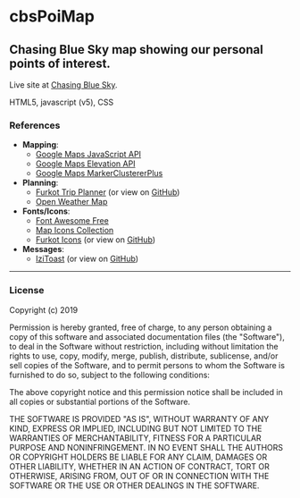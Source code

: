# cbsPoiMap
<h2>Chasing Blue Sky map showing our personal points of interest. </h2>

Live site at <a href="https://ChasingBlueSky.net/map">Chasing Blue Sky</a>.

HTML5, javascript (v5), CSS

<h3>References</h3> 
<ul>
	<li><b>Mapping</b>:
		<ul>
			<li><a href="https://developers.google.com/maps/documentation/javascript/tutorial">Google Maps JavaScript API</a></li>
			<li><a href="https://developers.google.com/maps/documentation/elevation/start">Google Maps Elevation API</a></li>
			<li><a href="https://github.com/googlemaps/v3-utility-library/tree/master/markerclustererplus">Google Maps MarkerClustererPlus</a>
		</ul>
	</li>  
	<li><b>Planning</b>:
		<ul>
			<li><a href="https://help.furkot.com/widgets/plan-with-furkot-buttons.html">Furkot Trip Planner</a> (or view on <a href="https://github.com/furkot/trip-planner">GitHub</a>)</li>
			<li><a href="https://openweathermap.org/">Open Weather Map</a></li>
		</ul>
	</li>    
	<li><b>Fonts/Icons</b>:
		<ul>
			<li><a href="https://fontawesome.com/icons?d=gallery&m=free">Font Awesome Free</a></li>
			<li><a href="https://mapicons.mapsmarker.com/">Map Icons Collection</a></li>
			<li><a href="https://furkot.github.io/icon-fonts/build/furkot.html">Furkot Icons</a> (or view on <a href="https://github.com/furkot/icon-fonts">GitHub</a>)</li>
		</ul>
	</li>
	<li><b>Messages</b>:
		<ul>
			<li><a href="http://izitoast.marcelodolza.com/">IziToast</a> (or view on <a href="https://github.com/marcelodolza/iziToast">GitHub</a>)</li>
		</ul>
	</li>
</ul>

<hr>
<h3>License</h3>
Copyright (c) 2019

Permission is hereby granted, free of charge, to any person obtaining a copy of this software and associated documentation files (the "Software"), to deal in the Software without restriction, including without limitation the rights to use, copy, modify, merge, publish, distribute, sublicense, and/or sell copies of the Software, and to permit persons to whom the Software is furnished to do so, subject to the following conditions:

The above copyright notice and this permission notice shall be included in all copies or substantial portions of the Software.

THE SOFTWARE IS PROVIDED "AS IS", WITHOUT WARRANTY OF ANY KIND, EXPRESS OR IMPLIED, INCLUDING BUT NOT LIMITED TO THE WARRANTIES OF MERCHANTABILITY, FITNESS FOR A PARTICULAR PURPOSE AND NONINFRINGEMENT. IN NO EVENT SHALL THE AUTHORS OR COPYRIGHT HOLDERS BE LIABLE FOR ANY CLAIM, DAMAGES OR OTHER LIABILITY, WHETHER IN AN ACTION OF CONTRACT, TORT OR OTHERWISE, ARISING FROM, OUT OF OR IN CONNECTION WITH THE SOFTWARE OR THE USE OR OTHER DEALINGS IN THE SOFTWARE.